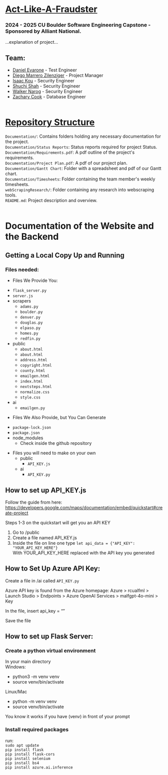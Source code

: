 # <ins>Act-Like-A-Fraudster<ins>
### 2024 - 2025 CU Boulder Software Engineering Capstone - Sponsored by Alliant National.<br>
...explanation of project...


## Team:
* [Daniel Evarone](https://github.com/danielevarone) - Test Engineer
* [Diego Marrero Zilenziger](https://github.com/MariegoZ) - Project Manager
* [Isaac Kou](https://github.com/isko9924) - Security Engineer
* [Shuchi Shah](https://github.com/Shuchi18) - Security Engineer
* [Walker Narog](https://github.com/wjnarog) - Security Engineer
* [Zachary Cook](https://github.com/zaco6003) - Database Engineer
<br><br>

# <ins>Repository Structure<ins>
`Documentation/`: Contains folders holding any necessary documentation for the project.<br>
`Documentation/Status Reports`: Status reports required for project Status.<br>
`Documentation/Requirements.pdf`: A pdf outline of the project's requirements.<br>
`Documentation/Project Plan.pdf`: A pdf of our project plan.<br>
`Documentation/Gantt Chart`: Folder with a spreadsheet and pdf of our Gantt chart.<br>
`Documentation/Timesheets`: Folder containing the team member's weekly timesheets.<br>
`webScrapingResearch/`: Folder containing any research into webscraping tools.<br>
`README.md`: Project description and overview.<br><br>

# Documentation of the Website and the Backend
## Getting a Local Copy Up and Running
### Files needed:
* Files We Provide You:
- `flask_server.py`
- `server.js`
- scrapers
  - `adams.py`
  - `boulder.py`
  - `denver.py`
  - `douglas.py`
  - `elpaso.py`
  - `homes.py`
  - `redfin.py`
- public
  - `about.html`
  - `about.html`
  - `address.html`
  - `copyright.html`
  - `county.html`
  - `emailgen.html`
  - `index.html`
  - `nextsteps.html`
  - `normalize.css`
  - `style.css`
- ai
  - `emailgen.py`
* Files We Also Provide, but You Can Generate
- `package-lock.json`
- `package.json`
- node_modules
  - Check inside the github repository
* Files you will need to make on your own
  - public
	- `API_KEY.js`
  - ai
	- `API_KEY.py`

## How to set up API_KEY.js
Follow the guide from here: https://developers.google.com/maps/documentation/embed/quickstart#create-project

Steps 1-3 on the quickstart will get you an API KEY
1. Go to /public
2. Create a file named API_KEY.js
3. Inside the file on line one type
`let api_data = {"API_KEY": "YOUR_API_KEY_HERE"}`<br>
With YOUR_API_KEY_HERE replaced with the API key you generated

## How to Set Up Azure API Key:
Create a file in /ai called `API_KEY.py`

Azure API key is found from the Azure homepage: Azure > rcualfml > Launch Studio > Endpoints > Azure OpenAI Services > malfgpt-4o-mini > Key

In the file, insert
	api_key = “”

Save the file

## How to set up Flask Server:
### Create a python virtual environment
In your main directory <br>
Windows: <br>
- python3 -m venv venv <br>
- source venv/bin/activate <br>


Linux/Mac<br>
- python -m venv venv <br>
- source venv/bin/activate <br>

 You know it works if you have (venv) in front of your prompt<br>
 ### Install required packages
 run: <br>
`sudo apt update` <br>
`pip install flask` <br>
`pip install flask-cors` <br>
`pip install selenium` <br>
`pip install bs4` <br>
`pip install azure.ai.inference` <br>

